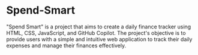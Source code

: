 # Spend-Smart
"Spend Smart" is a project that aims to create a daily finance tracker using HTML, CSS, JavaScript, and GitHub Copilot. The project's objective is to provide users with a simple and intuitive web application to track their daily expenses and manage their finances effectively.
